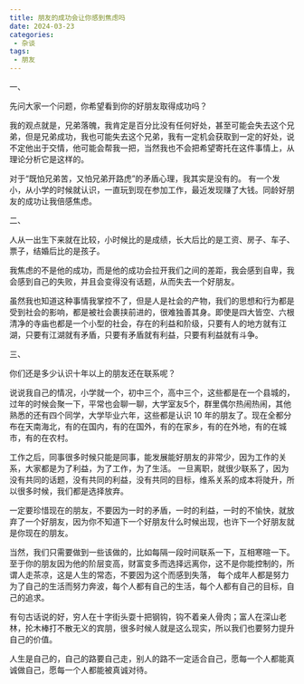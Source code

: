 ```yaml
---
title: 朋友的成功会让你感到焦虑吗
date: 2024-03-23
categories:
 - 杂谈
tags:
 - 朋友
---
```

一、

先问大家一个问题，你希望看到你的好朋友取得成功吗？

我的观点就是，兄弟落魄，我肯定是百分比没有任何好处，甚至可能会失去这个兄弟，但是兄弟成功，我也可能失去这个兄弟，我有一定机会获取到一定的好处，说不定他出于交情，他可能会帮我一把，当然我也不会把希望寄托在这件事情上，从理论分析它是这样的。

对于“既怕兄弟苦，又怕兄弟开路虎”的矛盾心理，我其实是没有的。
有一个发小，从小学的时候就认识，一直玩到现在参加工作，最近发现赚了大钱。同龄好朋友的成功让我倍感焦虑。

二、

人从一出生下来就在比较，小时候比的是成绩，长大后比的是工资、房子、车子、票子，结婚后比的是孩子。

我焦虑的不是他的成功，而是他的成功会拉开我们之间的差距，我会感到自卑，我会感到自己的失败，并且会变得没有话题，从而失去一个好朋友。

虽然我也知道这种事情我掌控不了，但是人是社会的产物，我们的思想和行为都是受到社会的影响，都是被社会裹挟前进的，很难独善其身。即使是四大皆空、六根清净的寺庙也都是一个小型的社会，存在的利益和阶级，只要有人的地方就有江湖，只要有江湖就有矛盾，只要有矛盾就有利益，只要有利益就有斗争。

三、

你们还是多少认识十年以上的朋友还在联系呢？

说说我自己的情况，小学就一个，初中三个，高中三个，这些都是在一个县城的，过年的时候会聚一下，平常也会聊一聊，大学室友5个，群里偶尔热闹热闹，其他熟悉的还有四个同学，大学毕业六年，这些都是认识 10 年的朋友了。现在全都分布在天南海北，有的在国内，有的在国外，有的在家乡，有的在外地，有的在城市，有的在农村。

工作之后，同事很多时候只能是同事，能发展能好朋友的非常少，因为工作的关系，大家都是为了利益，为了工作，为了生活。
一旦离职，就很少联系了，因为没有共同的话题，没有共同的利益，没有共同的目标，维系关系的成本将陡升，所以很多时候，我们都是选择放弃。

一定要珍惜现在的朋友，不要因为一时的矛盾，一时的利益，一时的不愉快，就放弃了一个好朋友，因为你不知道下一个好朋友什么时候出现，也许下一个好朋友就是你现在的朋友。

当然，我们只需要做到一些该做的，比如每隔一段时间联系一下，互相寒暄一下。至于你的朋友因为他的阶层变高，财富变多而选择远离你，这不是你能控制的，所谓人走茶凉，这是人生的常态，不要因为这个而感到失落，
每个成年人都是努力为了自己的生活而努力奔波，每个人都有自己的生活，每个人都有自己的目标，自己的追求。

有句古话说的好，穷人在十字街头耍十把钢钩，钩不着亲人骨肉；富人在深山老林，抡木棒打不散无义的宾朋，很多时候人就是这么现实，所以我们也要努力提升自己的价值。

人生是自己的，自己的路要自己走，别人的路不一定适合自己，愿每一个人都能真诚做自己，愿每一个人都能被真诚对待。